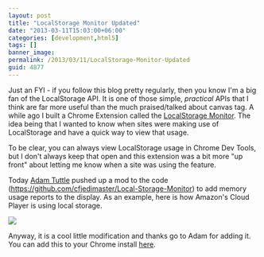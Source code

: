 ```yaml
---
layout: post
title: "LocalStorage Monitor Updated"
date: "2013-03-11T15:03:00+06:00"
categories: [development,html5]
tags: []
banner_image: 
permalink: /2013/03/11/LocalStorage-Monitor-Updated
guid: 4877
---
```


Just an FYI - if you follow this blog pretty regularly, then you know I'm a big fan of the LocalStorage API. It is one of those simple, <i>practical</i> APIs that I think are far more useful than the much praised/talked about canvas tag. A while ago I built a Chrome Extension called the <a href="https://chrome.google.com/webstore/detail/localstorage-monitor/bpidlidmmmnapeldonddkjmmjkpeiabi">LocalStorage Monitor</a>. The idea being that I wanted to know when sites were making use of LocalStorage and have a quick way to view that usage.
<!--more-->
To be clear, you can always view LocalStorage usage in Chrome Dev Tools, but I don't always keep that open and this extension was a bit more "up front" about letting me know when a site was using the feature. 

Today <a href="http://fusiongrokker.com/">Adam Tuttle</a> pushed up a mod to the code (<a href="https://github.com/cfjedimaster/Local-Storage-Monitor">https://github.com/cfjedimaster/Local-Storage-Monitor</a>) to add memory usage reports to the display. As an example, here is how Amazon's Cloud Player is using local storage.

<img src="https://static.raymondcamden.com/images/screenshot77.png" />

Anyway, it is a cool little modification and thanks go to Adam for adding it. You can add this to your Chrome install <a href="https://chrome.google.com/webstore/detail/localstorage-monitor/bpidlidmmmnapeldonddkjmmjkpeiabi">here</a>.
